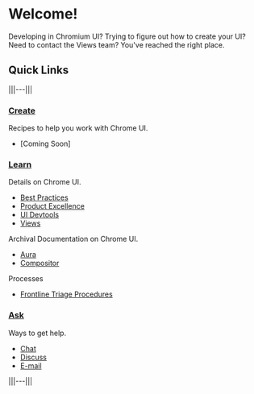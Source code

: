 # Welcome!
Developing in Chromium UI? Trying to figure out how to create your UI? Need to
contact the Views team? You've reached the right place.

## Quick Links
|||---|||

### **[Create](/docs/ui/create/index.md)**

Recipes to help you work with Chrome UI.

* [Coming Soon]

### **[Learn](/docs/ui/learn/index.md)**

Details on Chrome UI.

* [Best Practices](/docs/ui/learn/index.md#best-practices)
* [Product Excellence](/docs/ui/product_excellence/index.md)
* [UI Devtools](/docs/ui/ui_devtools/index.md)
* [Views](/docs/ui/views/overview.md)

Archival Documentation on Chrome UI.
* [Aura](/docs/ui/aura/index.md)
* [Compositor](/docs/ui/compositor/index.md)

Processes

* [Frontline Triage Procedures](frontline_triage.md)

### **[Ask](/docs/ui/ask/index.md)**

Ways to get help.

* [Chat](/docs/ui/ask/index.md#chat)
* [Discuss](/docs/ui/ask/index.md#discuss)
* [E-mail](/docs/ui/ask/index.md#e_mail)

|||---|||
